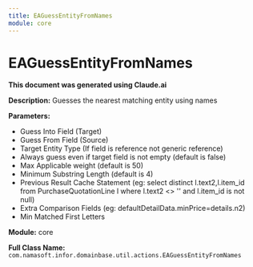 ```yaml
---
title: EAGuessEntityFromNames
module: core
---
```



<div class='entity-flows'>

# EAGuessEntityFromNames

**This document was generated using Claude.ai**

**Description:** Guesses the nearest matching entity using names

**Parameters:**
- Guess Into Field (Target)
- Guess From Field (Source)
- Target Entity Type (If field is reference not generic reference)
- Always guess even if target field is not empty (default is false)
- Max Applicable weight (default is 50)
- Minimum Substring Length (default is 4)
- Previous Result Cache Statement (eg: select distinct l.text2,l.item_id from PurchaseQuotationLine l
 where l.text2 <> '' and l.item_id is not null)
- Extra Comparison Fields (eg: defaultDetailData.minPrice=details.n2)
- Min Matched First Letters

**Module:** core

**Full Class Name:** `com.namasoft.infor.domainbase.util.actions.EAGuessEntityFromNames`


</div>

